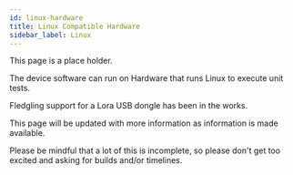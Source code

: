 ```yaml
---
id: linux-hardware
title: Linux Compatible Hardware
sidebar_label: Linux
---
```


This page is a place holder.

The device software can run on Hardware that runs Linux to execute unit tests.

Fledgling support for a Lora USB dongle has been in the works.

This page will be updated with more information as information is made available.

Please be mindful that a lot of this is incomplete, so please don't get too excited and asking for builds and/or timelines.